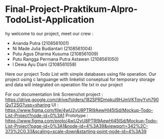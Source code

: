 # Final-Project-Praktikum-Alpro-TodoList-Application

hy welcome to our project, meet our crew :
- Ananda Putra						          (2108561001)
- Ni Made Julia Budiantari 				  (2108561004)
- Putu Agus Dharma Kusuma			      (2108561009)
- Putu Rangga Permana Putra Astawan	(2108561050)
- I Dewa Ayu Diani 					        (2108561058)

Here our project Todo List with simple databases using file operation. Our project using c languange with linkelist conseptual for temporary storage and data will integrated on operation file txt in our project

For our documentation link
Screenshot project  : https://drive.google.com/drive/folders/182SPRDmpkuI9HJmVKTmyYvh790QuT2SG?usp=sharing
UI                  : https://www.figma.com/file/4wU2yU8PTRl9AewHI45lSd/Mockup-Todo-List-Project?node-id=0%3A1
Prototype           : https://www.figma.com/proto/4wU2yU8PTRl9AewHI45lSd/Mockup-Todo-List-Project?page-id=0%3A1&node-id=4%3A39&viewport=342%2C-373%2C0.33&scaling=scale-down&starting-point-node-id=4%3A39
